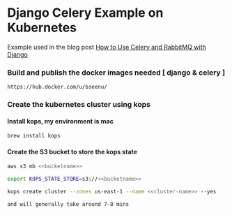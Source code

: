 # Django Celery Example on Kubernetes

Example used in the blog post [How to Use Celery and RabbitMQ with Django](https://simpleisbetterthancomplex.com/tutorial/2017/08/20/how-to-use-celery-with-django.html?utm_source=github&utm_medium=repository)

### Build and publish the docker images needed [ django & celery ]
```https://hub.docker.com/u/bseenu/```

### Create the kubernetes cluster using kops
#### Install kops, my environment is mac
```bash 
brew install kops
```
#### Create the S3 bucket to store the kops state
```bash
aws s3 mb <<bucketname>>
```
```bash
export KOPS_STATE_STORE=s3://<<bucketname>>
```
```bash
kops create cluster --zones us-east-1 --name <<cluster-name>> --yes
```
```The above command will create kubernetes cluster with one master and two nodes [ Master: m3.medium, Nodes: t2.medium ]
and will generally take around 7-8 mins
```
